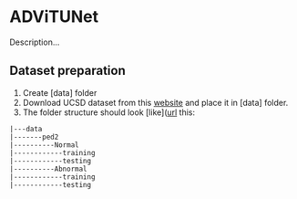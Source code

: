 # ADViTUNet
Description...

## Dataset preparation

1. Create [data] folder
1. Download UCSD  dataset from this [website](https://pages.github.com/](http://www.svcl.ucsd.edu/projects/anomaly/dataset.htm)) and place it in [data] folder.
1. The folder structure should look [like]([url](https://pages.github.com/](http://www.svcl.ucsd.edu/projects/anomaly/dataset.htm)) this:

```
|---data
|-------ped2
|----------Normal
|------------training
|------------testing
|----------Abnormal
|------------training
|------------testing
```
